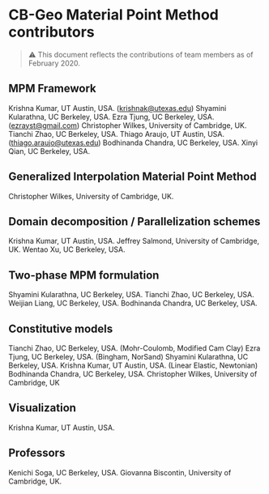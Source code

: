# CB-Geo Material Point Method contributors

> ⚠ This document reflects the contributions of team members as of February 2020.

## MPM Framework
Krishna Kumar, UT Austin, USA. (krishnak@utexas.edu)
Shyamini Kularathna, UC Berkeley, USA.
Ezra Tjung, UC Berkeley, USA. (ezrayst@gmail.com)
Christopher Wilkes, University of Cambridge, UK.
Tianchi Zhao, UC Berkeley, USA.
Thiago Araujo, UT Austin, USA. (thiago.araujo@utexas.edu)
Bodhinanda Chandra, UC Berkeley, USA.
Xinyi Qian, UC Berkeley, USA.

## Generalized Interpolation Material Point Method
Christopher Wilkes, University of Cambridge, UK.

## Domain decomposition / Parallelization schemes
Krishna Kumar, UT Austin, USA.
Jeffrey Salmond, University of Cambridge, UK.
Wentao Xu,  UC Berkeley, USA.

## Two-phase MPM formulation
Shyamini Kularathna, UC Berkeley, USA.
Tianchi Zhao, UC Berkeley, USA.
Weijian Liang, UC Berkeley, USA.
Bodhinanda Chandra, UC Berkeley, USA.

## Constitutive models
Tianchi Zhao, UC Berkeley, USA. (Mohr-Coulomb, Modified Cam Clay)
Ezra Tjung, UC Berkeley, USA. (Bingham, NorSand)
Shyamini Kularathna, UC Berkeley, USA.
Krishna Kumar, UT Austin, USA. (Linear Elastic, Newtonian)
Bodhinanda Chandra, UC Berkeley, USA.
Christopher Wilkes, University of Cambridge, UK


## Visualization
Krishna Kumar, UT Austin, USA.

## Professors
Kenichi Soga, UC Berkeley, USA.
Giovanna Biscontin, University of Cambridge, UK.


